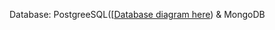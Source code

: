 Database: PostgreeSQL([[Database diagram here](https://drawsql.app/teams/-b/diagrams/challenge-2000-1/embed)) & MongoDB


